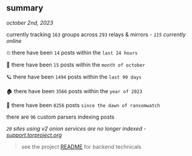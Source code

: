 
## summary
_october 2nd, 2023_

currently tracking `163` groups across `293` relays & mirrors - _`115` currently online_

⏲ there have been `14` posts within the `last 24 hours`

🦈 there have been `15` posts within the `month of october`

🪐 there have been `1494` posts within the `last 90 days`

🏚 there have been `3566` posts within the `year of 2023`

🦕 there have been `8256` posts `since the dawn of ransomwatch`

there are `96` custom parsers indexing posts

_`20` sites using v2 onion services are no longer indexed - [support.torproject.org](https://support.torproject.org/onionservices/v2-deprecation/)_

> see the project [README](https://github.com/joshhighet/ransomwatch#ransomwatch--) for backend technicals
